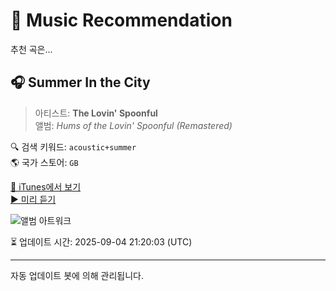 
# 🎵 Music Recommendation

추천 곡은...

## 🎧 Summer In the City  
> 아티스트: **The Lovin' Spoonful**  
> 앨범: _Hums of the Lovin' Spoonful (Remastered)_  

🔍 검색 키워드: `acoustic+summer`  
🌎 국가 스토어: `GB`

[🔗 iTunes에서 보기](https://music.apple.com/gb/album/summer-in-the-city/253681108?i=253681783&uo=4)  
[▶️ 미리 듣기](https://audio-ssl.itunes.apple.com/itunes-assets/AudioPreview125/v4/4d/b0/bf/4db0bf7e-1ba3-9548-e71f-7245f6c63d8d/mzaf_8138049248948225360.plus.aac.p.m4a)

![앨범 아트워크](https://is1-ssl.mzstatic.com/image/thumb/Features115/v4/89/61/cc/8961ccce-113b-a100-ff17-1010f62de334/dj.agbyendu.jpg/100x100bb.jpg)

⏳ 업데이트 시간: 2025-09-04 21:20:03 (UTC)

---
자동 업데이트 봇에 의해 관리됩니다.
